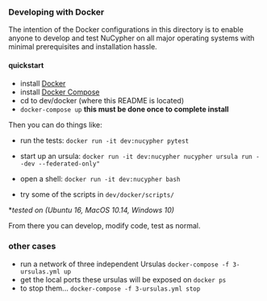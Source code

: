 ### Developing with Docker

The intention of the Docker configurations in this directory is to enable anyone to develop and test NuCypher on all major operating systems with minimal prerequisites and installation hassle.

#### quickstart

* install [Docker](https://docs.docker.com/install/)
* install [Docker Compose](https://docs.docker.com/compose/install/)
* cd to dev/docker (where this README is located)
* `docker-compose up` **this must be done once to complete install**


Then you can do things like:
* run the tests:
`docker run -it dev:nucypher pytest`
* start up an ursula:
`docker run -it dev:nucypher nucypher ursula run --dev --federated-only"`
* open a shell:
`docker run -it dev:nucypher bash`

* try some of the scripts in `dev/docker/scripts/`

**tested on (Ubuntu 16, MacOS 10.14, Windows 10)*

From there you can develop, modify code, test as normal.

### other cases

* run a network of three independent Ursulas
`docker-compose -f 3-ursulas.yml up`
*  get the local ports these ursulas will be exposed on
`docker ps`
* to stop them...
 `docker-compose -f 3-ursulas.yml stop`
